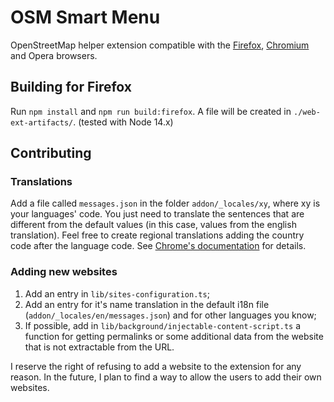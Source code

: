 # OSM Smart Menu
OpenStreetMap helper extension compatible with the [Firefox](https://addons.mozilla.org/pt-BR/firefox/addon/osm-smart-menu/), [Chromium](https://chrome.google.com/webstore/detail/osm-smart-menu/icipmdhgbkejfideagkhdebiaeohfijk?authuser=2) and Opera browsers.


## Building for Firefox
Run `npm install` and `npm run build:firefox`.
A file will be created in `./web-ext-artifacts/`.
(tested with Node 14.x)

## Contributing

### Translations
Add a file called `messages.json` in the folder `addon/_locales/xy`, where xy is your languages' code.
You just need to translate the sentences that are different from the default values (in this case, values from the english translation).
Feel free to create regional translations adding the country code after the language code.
See [Chrome's documentation](https://developer.chrome.com/webstore/i18n) for details.

### Adding new websites
1. Add an entry in `lib/sites-configuration.ts`;
2. Add an entry for it's name translation in the default i18n file (`addon/_locales/en/messages.json`) and for other languages you know;
3. If possible, add in `lib/background/injectable-content-script.ts` a function for getting permalinks or some additional data from the website that is not extractable from the URL.

I reserve the right of refusing to add a website to the extension for any reason.
In the future, I plan to find a way to allow the users to add their own websites.
